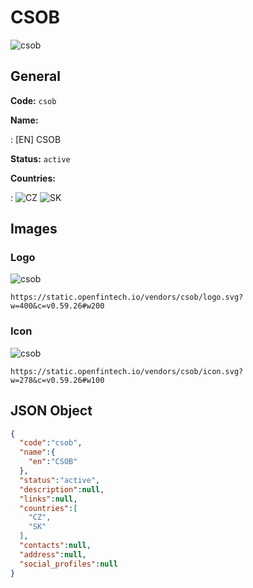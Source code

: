 
# CSOB 
![csob](https://static.openfintech.io/vendors/csob/logo.svg?w=400&c=v0.59.26#w200)  

## General 
 
**Code:** `csob` 
 
**Name:** 
 
:	[EN] CSOB 
 
**Status:** `active` 
 
 
**Countries:** 
 
:	![CZ](https://cdnjs.cloudflare.com/ajax/libs/flag-icon-css/3.3.0/flags/4x3/cz.svg#w24) 	![SK](https://cdnjs.cloudflare.com/ajax/libs/flag-icon-css/3.3.0/flags/4x3/sk.svg#w24)  

## Images 

### Logo 
 
![csob](https://static.openfintech.io/vendors/csob/logo.svg?w=400&c=v0.59.26#w200)  

```
https://static.openfintech.io/vendors/csob/logo.svg?w=400&c=v0.59.26#w200
```  

### Icon 
 
![csob](https://static.openfintech.io/vendors/csob/icon.svg?w=278&c=v0.59.26#w100)  

```
https://static.openfintech.io/vendors/csob/icon.svg?w=278&c=v0.59.26#w100
```  

## JSON Object 

```json
{
  "code":"csob",
  "name":{
    "en":"CSOB"
  },
  "status":"active",
  "description":null,
  "links":null,
  "countries":[
    "CZ",
    "SK"
  ],
  "contacts":null,
  "address":null,
  "social_profiles":null
}
```  
